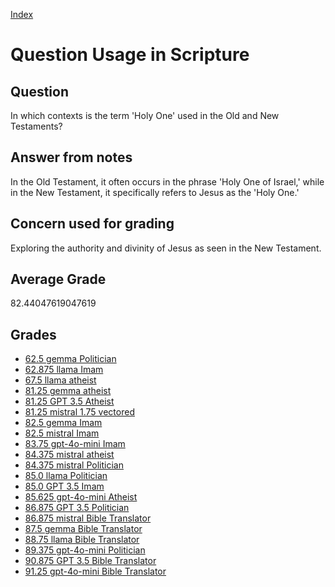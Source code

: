 
[Index](../../index.md)
# Question Usage in Scripture
## Question
In which contexts is the term 'Holy One' used in the Old and New Testaments?

## Answer from notes
In the Old Testament, it often occurs in the phrase 'Holy One of Israel,' while in the New Testament, it specifically refers to Jesus as the 'Holy One.'

## Concern used for grading
Exploring the authority and divinity of Jesus as seen in the New Testament.

## Average Grade
82.44047619047619

## Grades
 * [62.5 gemma Politician](../answers/gemma_Politician/Usage_in_Scripture.md)
 * [62.875 llama Imam](../answers/llama_Imam/Usage_in_Scripture.md)
 * [67.5 llama atheist](../answers/llama_atheist/Usage_in_Scripture.md)
 * [81.25 gemma atheist](../answers/gemma_atheist/Usage_in_Scripture.md)
 * [81.25 GPT 3.5 Atheist](../answers/GPT_3.5_Atheist/Usage_in_Scripture.md)
 * [81.25 mistral 1.75 vectored](../answers/mistral_1.75_vectored/Usage_in_Scripture.md)
 * [82.5 gemma Imam](../answers/gemma_Imam/Usage_in_Scripture.md)
 * [82.5 mistral Imam](../answers/mistral_Imam/Usage_in_Scripture.md)
 * [83.75 gpt-4o-mini Imam](../answers/gpt-4o-mini_Imam/Usage_in_Scripture.md)
 * [84.375 mistral atheist](../answers/mistral_atheist/Usage_in_Scripture.md)
 * [84.375 mistral Politician](../answers/mistral_Politician/Usage_in_Scripture.md)
 * [85.0 llama Politician](../answers/llama_Politician/Usage_in_Scripture.md)
 * [85.0 GPT 3.5 Imam](../answers/GPT_3.5_Imam/Usage_in_Scripture.md)
 * [85.625 gpt-4o-mini Atheist](../answers/gpt-4o-mini_Atheist/Usage_in_Scripture.md)
 * [86.875 GPT 3.5 Politician](../answers/GPT_3.5_Politician/Usage_in_Scripture.md)
 * [86.875 mistral Bible Translator](../answers/mistral_Bible_Translator/Usage_in_Scripture.md)
 * [87.5 gemma Bible Translator](../answers/gemma_Bible_Translator/Usage_in_Scripture.md)
 * [88.75 llama Bible Translator](../answers/llama_Bible_Translator/Usage_in_Scripture.md)
 * [89.375 gpt-4o-mini Politician](../answers/gpt-4o-mini_Politician/Usage_in_Scripture.md)
 * [90.875 GPT 3.5 Bible Translator](../answers/GPT_3.5_Bible_Translator/Usage_in_Scripture.md)
 * [91.25 gpt-4o-mini Bible Translator](../answers/gpt-4o-mini_Bible_Translator/Usage_in_Scripture.md)
